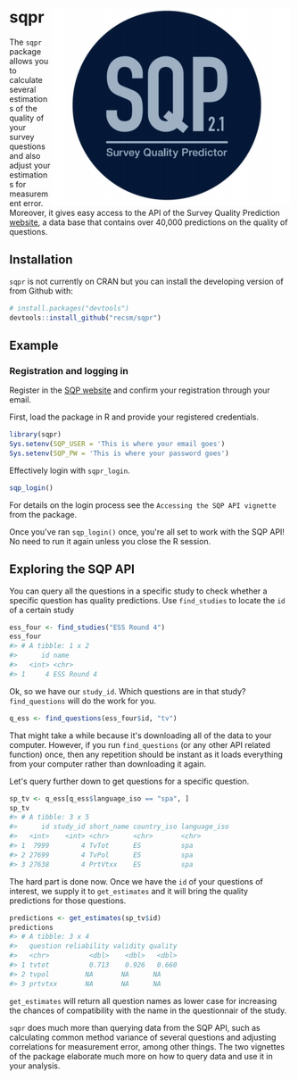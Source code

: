 
sqpr <img src="man/figures/sqpr_logo.png" align="right" />
==========================================================

The `sqpr` package allows you to calculate several estimations of the quality of your survey questions and also adjust your estimations for measurement error. Moreover, it gives easy access to the API of the Survey Quality Prediction [website](http://sqp.upf.edu/), a data base that contains over 40,000 predictions on the quality of questions.

Installation
------------

`sqpr` is not currently on CRAN but you can install the developing version of from Github with:

``` r
# install.packages("devtools")
devtools::install_github("recsm/sqpr")
```

Example
-------

### Registration and logging in

Register in the [SQP website](http://sqp.upf.edu/accounts/register/) and confirm your registration through your email.

First, load the package in R and provide your registered credentials.

``` r
library(sqpr)
Sys.setenv(SQP_USER = 'This is where your email goes')
Sys.setenv(SQP_PW = 'This is where your password goes')
```

Effectively login with `sqpr_login`.

``` r
sqp_login()
```

For details on the login process see the `Accessing the SQP API vignette` from the package.

Once you've ran `sqp_login()` once, you're all set to work with the SQP API! No need to run it again unless you close the R session.

Exploring the SQP API
---------------------

You can query all the questions in a specific study to check whether a specific question has quality predictions. Use `find_studies` to locate the `id` of a certain study

``` r
ess_four <- find_studies("ESS Round 4")
ess_four
#> # A tibble: 1 x 2
#>      id name       
#>   <int> <chr>      
#> 1     4 ESS Round 4
```

Ok, so we have our `study_id`. Which questions are in that study? `find_questions` will do the work for you.

``` r
q_ess <- find_questions(ess_four$id, "tv")
```

That might take a while because it's downloading all of the data to your computer. However, if you run `find_questions` (or any other API related function) once, then any repetition should be instant as it loads everything from your computer rather than downloading it again.

Let's query further down to get questions for a specific question.

``` r
sp_tv <- q_ess[q_ess$language_iso == "spa", ]
sp_tv
#> # A tibble: 3 x 5
#>      id study_id short_name country_iso language_iso
#>   <int>    <int> <chr>      <chr>       <chr>       
#> 1  7999        4 TvTot      ES          spa         
#> 2 27699        4 TvPol      ES          spa         
#> 3 27638        4 PrtVtxx    ES          spa
```

The hard part is done now. Once we have the `id` of your questions of interest, we supply it to `get_estimates` and it will bring the quality predictions for those questions.

``` r
predictions <- get_estimates(sp_tv$id)
predictions
#> # A tibble: 3 x 4
#>   question reliability validity quality
#>   <chr>          <dbl>    <dbl>   <dbl>
#> 1 tvtot          0.713    0.926   0.660
#> 2 tvpol         NA       NA      NA    
#> 3 prtvtxx       NA       NA      NA
```

`get_estimates` will return all question names as lower case for increasing the chances of compatibility with the name in the questionnair of the study.

`sqpr` does much more than querying data from the SQP API, such as calculating common method variance of several questions and adjusting correlations for measurement error, among other things. The two vignettes of the package elaborate much more on how to query data and use it in your analysis.
